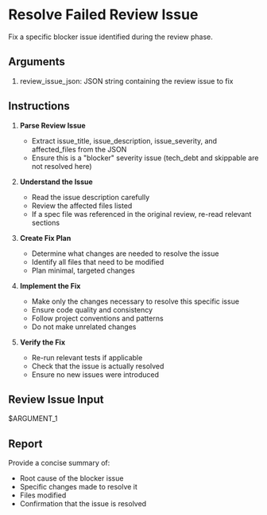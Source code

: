 # Resolve Failed Review Issue

Fix a specific blocker issue identified during the review phase.

## Arguments

1. review_issue_json: JSON string containing the review issue to fix

## Instructions

1. **Parse Review Issue**
   - Extract issue_title, issue_description, issue_severity, and affected_files from the JSON
   - Ensure this is a "blocker" severity issue (tech_debt and skippable are not resolved here)

2. **Understand the Issue**
   - Read the issue description carefully
   - Review the affected files listed
   - If a spec file was referenced in the original review, re-read relevant sections

3. **Create Fix Plan**
   - Determine what changes are needed to resolve the issue
   - Identify all files that need to be modified
   - Plan minimal, targeted changes

4. **Implement the Fix**
   - Make only the changes necessary to resolve this specific issue
   - Ensure code quality and consistency
   - Follow project conventions and patterns
   - Do not make unrelated changes

5. **Verify the Fix**
   - Re-run relevant tests if applicable
   - Check that the issue is actually resolved
   - Ensure no new issues were introduced

## Review Issue Input

$ARGUMENT_1

## Report

Provide a concise summary of:
- Root cause of the blocker issue
- Specific changes made to resolve it
- Files modified
- Confirmation that the issue is resolved
